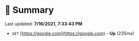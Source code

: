 # 📖 Summary
Last updated: **7/16/2021, 7:33:43 PM**

- `GET` [https://google.com](https://google.com) - **Up** (235ms)
